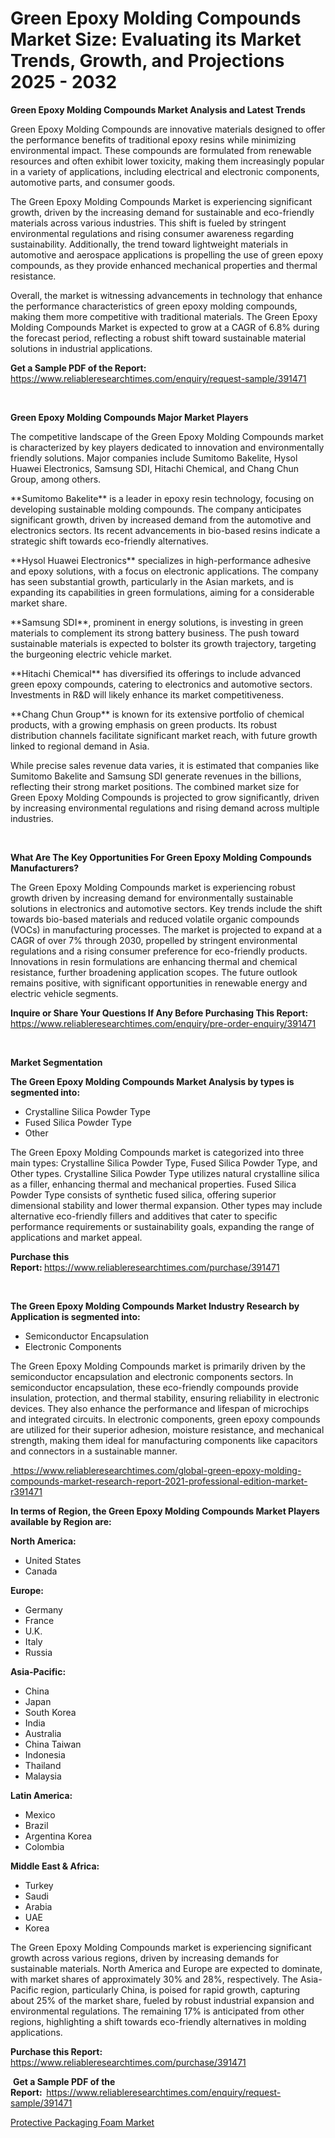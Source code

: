 <p><h1>Green Epoxy Molding Compounds Market Size: Evaluating its Market Trends, Growth, and Projections 2025 - 2032</h1></p><p><strong>Green Epoxy Molding Compounds Market Analysis and Latest Trends</strong></p>
<p><p>Green Epoxy Molding Compounds are innovative materials designed to offer the performance benefits of traditional epoxy resins while minimizing environmental impact. These compounds are formulated from renewable resources and often exhibit lower toxicity, making them increasingly popular in a variety of applications, including electrical and electronic components, automotive parts, and consumer goods.</p><p>The Green Epoxy Molding Compounds Market is experiencing significant growth, driven by the increasing demand for sustainable and eco-friendly materials across various industries. This shift is fueled by stringent environmental regulations and rising consumer awareness regarding sustainability. Additionally, the trend toward lightweight materials in automotive and aerospace applications is propelling the use of green epoxy compounds, as they provide enhanced mechanical properties and thermal resistance. </p><p>Overall, the market is witnessing advancements in technology that enhance the performance characteristics of green epoxy molding compounds, making them more competitive with traditional materials. The Green Epoxy Molding Compounds Market is expected to grow at a CAGR of 6.8% during the forecast period, reflecting a robust shift toward sustainable material solutions in industrial applications.</p></p>
<p><strong>Get a Sample PDF of the Report:&nbsp;</strong> <a href="https://www.reliableresearchtimes.com/enquiry/request-sample/391471?utm_campaign=1420&utm_medium=2&utm_source=Github&utm_content=ia&utm_term=16012025&utm_id=green-epoxy-molding-compounds">https://www.reliableresearchtimes.com/enquiry/request-sample/391471</a></p>
<p>&nbsp;</p>
<p><strong>Green Epoxy Molding Compounds Major Market Players</strong></p>
<p><p>The competitive landscape of the Green Epoxy Molding Compounds market is characterized by key players dedicated to innovation and environmentally friendly solutions. Major companies include Sumitomo Bakelite, Hysol Huawei Electronics, Samsung SDI, Hitachi Chemical, and Chang Chun Group, among others.</p><p>**Sumitomo Bakelite** is a leader in epoxy resin technology, focusing on developing sustainable molding compounds. The company anticipates significant growth, driven by increased demand from the automotive and electronics sectors. Its recent advancements in bio-based resins indicate a strategic shift towards eco-friendly alternatives.</p><p>**Hysol Huawei Electronics** specializes in high-performance adhesive and epoxy solutions, with a focus on electronic applications. The company has seen substantial growth, particularly in the Asian markets, and is expanding its capabilities in green formulations, aiming for a considerable market share.</p><p>**Samsung SDI**, prominent in energy solutions, is investing in green materials to complement its strong battery business. The push toward sustainable materials is expected to bolster its growth trajectory, targeting the burgeoning electric vehicle market.</p><p>**Hitachi Chemical** has diversified its offerings to include advanced green epoxy compounds, catering to electronics and automotive sectors. Investments in R&D will likely enhance its market competitiveness.</p><p>**Chang Chun Group** is known for its extensive portfolio of chemical products, with a growing emphasis on green products. Its robust distribution channels facilitate significant market reach, with future growth linked to regional demand in Asia.</p><p>While precise sales revenue data varies, it is estimated that companies like Sumitomo Bakelite and Samsung SDI generate revenues in the billions, reflecting their strong market positions. The combined market size for Green Epoxy Molding Compounds is projected to grow significantly, driven by increasing environmental regulations and rising demand across multiple industries.</p></p>
<p>&nbsp;</p>
<p><strong>What Are The Key Opportunities For Green Epoxy Molding Compounds Manufacturers?</strong></p>
<p><p>The Green Epoxy Molding Compounds market is experiencing robust growth driven by increasing demand for environmentally sustainable solutions in electronics and automotive sectors. Key trends include the shift towards bio-based materials and reduced volatile organic compounds (VOCs) in manufacturing processes. The market is projected to expand at a CAGR of over 7% through 2030, propelled by stringent environmental regulations and a rising consumer preference for eco-friendly products. Innovations in resin formulations are enhancing thermal and chemical resistance, further broadening application scopes. The future outlook remains positive, with significant opportunities in renewable energy and electric vehicle segments.</p></p>
<p><strong>Inquire or Share Your Questions If Any Before Purchasing This Report:</strong> <a href="https://www.reliableresearchtimes.com/enquiry/pre-order-enquiry/391471?utm_campaign=1420&utm_medium=2&utm_source=Github&utm_content=ia&utm_term=16012025&utm_id=green-epoxy-molding-compounds">https://www.reliableresearchtimes.com/enquiry/pre-order-enquiry/391471</a></p>
<p>&nbsp;</p>
<p><strong>Market Segmentation</strong></p>
<p><strong>The Green Epoxy Molding Compounds Market Analysis by types is segmented into:</strong></p>
<p><ul><li>Crystalline Silica Powder Type</li><li>Fused Silica Powder Type</li><li>Other</li></ul></p>
<p><p>The Green Epoxy Molding Compounds market is categorized into three main types: Crystalline Silica Powder Type, Fused Silica Powder Type, and Other types. Crystalline Silica Powder Type utilizes natural crystalline silica as a filler, enhancing thermal and mechanical properties. Fused Silica Powder Type consists of synthetic fused silica, offering superior dimensional stability and lower thermal expansion. Other types may include alternative eco-friendly fillers and additives that cater to specific performance requirements or sustainability goals, expanding the range of applications and market appeal.</p></p>
<p><strong>Purchase this Report:&nbsp;</strong><a href="https://www.reliableresearchtimes.com/purchase/391471?utm_campaign=1420&utm_medium=2&utm_source=Github&utm_content=ia&utm_term=16012025&utm_id=green-epoxy-molding-compounds">https://www.reliableresearchtimes.com/purchase/391471</a></p>
<p>&nbsp;</p>
<p><strong>The Green Epoxy Molding Compounds Market Industry Research by Application is segmented into:</strong></p>
<p><ul><li>Semiconductor Encapsulation</li><li>Electronic Components</li></ul></p>
<p><p>The Green Epoxy Molding Compounds market is primarily driven by the semiconductor encapsulation and electronic components sectors. In semiconductor encapsulation, these eco-friendly compounds provide insulation, protection, and thermal stability, ensuring reliability in electronic devices. They also enhance the performance and lifespan of microchips and integrated circuits. In electronic components, green epoxy compounds are utilized for their superior adhesion, moisture resistance, and mechanical strength, making them ideal for manufacturing components like capacitors and connectors in a sustainable manner.</p></p>
<p><a href="https://www.reliableresearchtimes.com/global-green-epoxy-molding-compounds-market-research-report-2021-professional-edition-market-r391471?utm_campaign=1420&utm_medium=2&utm_source=Github&utm_content=ia&utm_term=16012025&utm_id=green-epoxy-molding-compounds">&nbsp;https://www.reliableresearchtimes.com/global-green-epoxy-molding-compounds-market-research-report-2021-professional-edition-market-r391471</a></p>
<p><strong>In terms of Region, the Green Epoxy Molding Compounds Market Players available by Region are:</strong></p>
<p>
    <p> <strong> North America: </strong>
        <ul>
            <li>United States</li>
            <li>Canada</li>
        </ul>
        </p> 
    <p> <strong> Europe: </strong>
        <ul>
            <li>Germany</li>
            <li>France</li>
            <li>U.K.</li>
            <li>Italy</li>
            <li>Russia</li>
        </ul>
        </p> 
    <p> <strong> Asia-Pacific: </strong>
        <ul>
            <li>China</li>
            <li>Japan</li>
            <li>South Korea</li>
            <li>India</li>
            <li>Australia</li>
            <li>China Taiwan</li>
            <li>Indonesia</li>
            <li>Thailand</li>
            <li>Malaysia</li>
        </ul>
        </p> 
    <p> <strong> Latin America: </strong>
        <ul>
            <li>Mexico</li>
            <li>Brazil</li>
            <li>Argentina Korea</li>
            <li>Colombia</li>
        </ul>
        </p> 
    <p> <strong> Middle East & Africa: </strong>
        <ul>
            <li>Turkey</li>
            <li>Saudi</li>
            <li>Arabia</li>
            <li>UAE</li>
            <li>Korea</li>
        </ul>
    </p>
    </p>
<p><p>The Green Epoxy Molding Compounds market is experiencing significant growth across various regions, driven by increasing demands for sustainable materials. North America and Europe are expected to dominate, with market shares of approximately 30% and 28%, respectively. The Asia-Pacific region, particularly China, is poised for rapid growth, capturing about 25% of the market share, fueled by robust industrial expansion and environmental regulations. The remaining 17% is anticipated from other regions, highlighting a shift towards eco-friendly alternatives in molding applications.</p></p>
<p><strong>Purchase this Report: </strong><a href="https://www.reliableresearchtimes.com/purchase/391471?utm_campaign=1420&utm_medium=2&utm_source=Github&utm_content=ia&utm_term=16012025&utm_id=green-epoxy-molding-compounds">https://www.reliableresearchtimes.com/purchase/391471</a></p>
<p>&nbsp;<strong>Get a Sample PDF of the Report:&nbsp;&nbsp;</strong><a href="https://www.reliableresearchtimes.com/enquiry/request-sample/391471?utm_campaign=1420&utm_medium=2&utm_source=Github&utm_content=ia&utm_term=16012025&utm_id=green-epoxy-molding-compounds">https://www.reliableresearchtimes.com/enquiry/request-sample/391471</a></p>
<p><strong></strong></p>
<p><p><a href="https://github.com/yoshih12/Market-Research-Report-List-4/blob/main/protective-packaging-foam-market.md?utm_campaign=1420&utm_medium=2&utm_source=Github&utm_content=ia&utm_term=16012025&utm_id=green-epoxy-molding-compounds">Protective Packaging Foam Market</a></p></p>